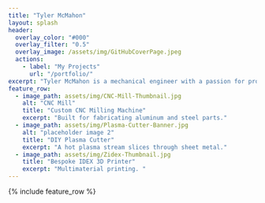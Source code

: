 ```yaml
---
title: "Tyler McMahon"
layout: splash
header:
  overlay_color: "#000"
  overlay_filter: "0.5"
  overlay_image: /assets/img/GitHubCoverPage.jpeg
  actions:
    - label: "My Projects"
      url: "/portfolio/"
excerpt: "Tyler McMahon is a mechanical engineer with a passion for product design and advanced prototyping techniques. His professional experience is in instituional HVAC systems, with a focus on mechanical design "
feature_row:
  - image_path: assets/img/CNC-Mill-Thumbnail.jpg
    alt: "CNC Mill"
    title: "Custom CNC Milling Machine"
    excerpt: "Built for fabricating aluminum and steel parts."
  - image_path: assets/img/Plasma-Cutter-Banner.jpg
    alt: "placeholder image 2"
    title: "DIY Plasma Cutter"
    excerpt: "A hot plasma stream slices through sheet metal."
  - image_path: assets/img/Zidex-Thumbnail.jpg
    title: "Bespoke IDEX 3D Printer"
    excerpt: "Multimaterial printing. "
---
```


{% include feature_row %}

